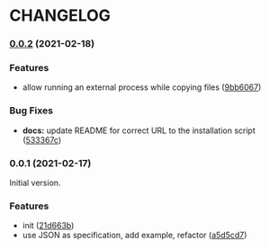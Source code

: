 # CHANGELOG

### [0.0.2](https://github.com/telostat/reforg/compare/0.0.1...0.0.2) (2021-02-18)


### Features

* allow running an external process while copying files ([9bb6067](https://github.com/telostat/reforg/commit/9bb6067f8f8deb45b7a7a46065f1e6b1e2dd97fa))


### Bug Fixes

* **docs:** update README for correct URL to the installation script ([533367c](https://github.com/telostat/reforg/commit/533367ce99c51c71b8fc0528efe8702759e5d4ff))

### 0.0.1 (2021-02-17)

Initial version.

### Features

* init ([21d663b](https://github.com/telostat/reforg/commit/21d663b2a1c93bdd6cebe596564c59509c1e11e6))
* use JSON as specification, add example, refactor ([a5d5cd7](https://github.com/telostat/reforg/commit/a5d5cd76e5c267b7a0e63797f39d8cbef18d3052))
